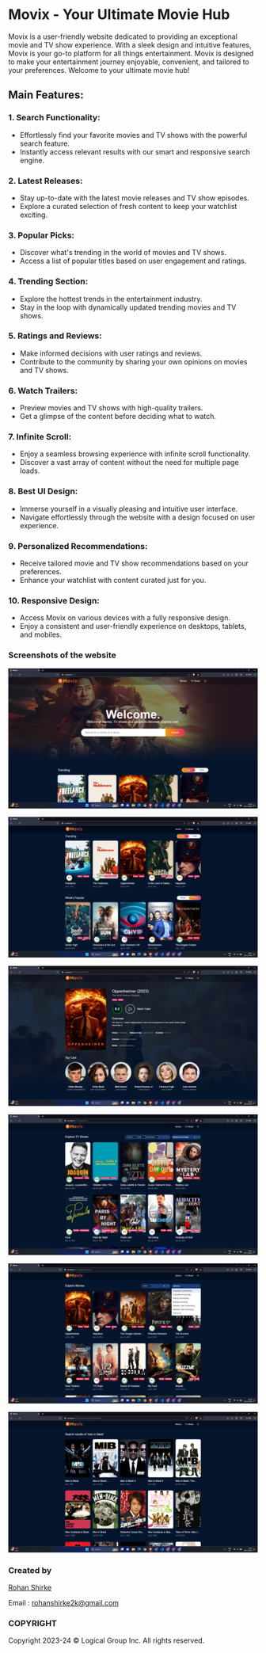 # Movix - Your Ultimate Movie Hub

Movix is a user-friendly website dedicated to providing an exceptional movie and TV show experience. With a sleek design and intuitive features, Movix is your go-to platform for all things entertainment. Movix is designed to make your entertainment journey enjoyable, convenient, and tailored to your preferences. Welcome to your ultimate movie hub!


## Main Features:

### 1. **Search Functionality:**
   - Effortlessly find your favorite movies and TV shows with the powerful search feature.
   - Instantly access relevant results with our smart and responsive search engine.

### 2. **Latest Releases:**
   - Stay up-to-date with the latest movie releases and TV show episodes.
   - Explore a curated selection of fresh content to keep your watchlist exciting.

### 3. **Popular Picks:**
   - Discover what's trending in the world of movies and TV shows.
   - Access a list of popular titles based on user engagement and ratings.

### 4. **Trending Section:**
   - Explore the hottest trends in the entertainment industry.
   - Stay in the loop with dynamically updated trending movies and TV shows.

### 5. **Ratings and Reviews:**
   - Make informed decisions with user ratings and reviews.
   - Contribute to the community by sharing your own opinions on movies and TV shows.

### 6. **Watch Trailers:**
   - Preview movies and TV shows with high-quality trailers.
   - Get a glimpse of the content before deciding what to watch.

### 7. **Infinite Scroll:**
   - Enjoy a seamless browsing experience with infinite scroll functionality.
   - Discover a vast array of content without the need for multiple page loads.

### 8. **Best UI Design:**
   - Immerse yourself in a visually pleasing and intuitive user interface.
   - Navigate effortlessly through the website with a design focused on user experience.

### 9. **Personalized Recommendations:**
   - Receive tailored movie and TV show recommendations based on your preferences.
   - Enhance your watchlist with content curated just for you.

### 10. **Responsive Design:**
   - Access Movix on various devices with a fully responsive design.
   - Enjoy a consistent and user-friendly experience on desktops, tablets, and mobiles.


### Screenshots of the website
![](images/1.png)

![](images/2.png)

![](images/3.png)

![](images/4.png)

![](images/5.png)

![](images/6.png)


### Created by
[Rohan Shirke](https://github.com/rohanshirke00)

Email : rohanshirke2k@gmail.com

### COPYRIGHT

Copyright 2023-24 © Logical Group Inc.
All rights reserved.
